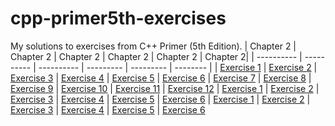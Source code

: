 # cpp-primer5th-exercises
My solutions to exercises from C++ Primer (5th Edition).
| Chapter 2   | Chapter 2  | Chapter 2   | Chapter 2 | Chapter 2 | Chapter 2| 
| ----------  | ---------- | ----------  | --------- | --------- | -------- |
| [Exercise 1](chapter2/exercise001) | [Exercise 2](chapter2/exercise002) | [Exercise 3](chapter2/exercise003)  | [Exercise 4](chapter2/exercise004) | [Exercise 5](chapter2/exercise005) | [Exercise 6](chapter2/exercise006)
| [Exercise 7](chapter2/exercise001) | [Exercise 8](chapter2/exercise002) | [Exercise 9](chapter2/exercise003)  | [Exercise 10](chapter2/exercise004) | [Exercise 11](chapter2/exercise005) | [Exercise 12](chapter2/exercise006)
| [Exercise 1](chapter2/exercise001) | [Exercise 2](chapter2/exercise002) | [Exercise 3](chapter2/exercise003)  | [Exercise 4](chapter2/exercise004) | [Exercise 5](chapter2/exercise005) | [Exercise 6](chapter2/exercise006)
| [Exercise 1](chapter2/exercise001) | [Exercise 2](chapter2/exercise002) | [Exercise 3](chapter2/exercise003)  | [Exercise 4](chapter2/exercise004) | [Exercise 5](chapter2/exercise005) | [Exercise 6](chapter2/exercise006)
